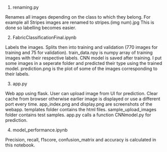 
1. renaming.py 

Renames all images depending on the class to which they belong. For example all Stripes images are renamed to stripes.(img num).jpg
This is done so labelling becomes easier.

2. FabricClassificationFinal.ipynb

Labels the images.
Splits then into training and validation (770 images for training and 75 for validation). train_data.npy is numpy array of training images with their respective labels.
CNN model is saved after training.
I put some images in a seperate folder and predicted their type using the trained model. prediction.png is the plot of some of the images corresponding to their labels.

3. app.py

Web app using flask.
User can upload image from UI for prediction.
Clear cache from browser otherwise earlier image is displayed or use a different port every time. 
app_index.png and display.png are screenshots of the webapp.
templates folder contains the html files.
sample_upload_images folder contains test samples.
app.py calls a function CNNmodel.py for prediction.

4. model_performance.ipynb

Precision, recall, f1score, confusion_matrix and accuracy is calculated in this notebook. 


